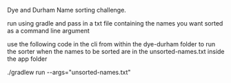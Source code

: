Dye and Durham Name sorting challenge.

run using gradle and pass in a txt file containing the names you want sorted as a command line argument

use the following code in the cli from within the dye-durham folder to run the sorter when the names to be sorted are in the unsorted-names.txt inside the app folder

./gradlew run --args="unsorted-names.txt"
